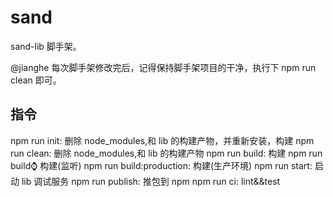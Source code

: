 # sand

sand-lib 脚手架。

@jianghe 每次脚手架修改完后，记得保持脚手架项目的干净，执行下 npm run clean 即可。

## 指令

npm run init: 删除 node_modules,和 lib 的构建产物，并重新安装，构建
npm run clean: 删除 node_modules,和 lib 的构建产物
npm run build: 构建
npm run build:watch: 构建(监听)
npm run build:production: 构建(生产环境)
npm run start: 启动 lib 调试服务
npm run publish: 推包到 npm
npm run ci: lint&&test
